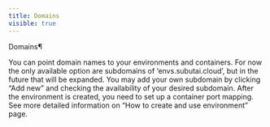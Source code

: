 ```yaml
---
title: Domains
visible: true
---
```


Domains¶

You can point domain names to your environments and containers. For now the only available option are subdomains of ‘envs.subutai.cloud’, but in the future that will be expanded. You may add your own subdomain by clicking “Add new” and checking the availability of your desired subdomain. After the environment is created, you need to set up a container port mapping. See more detailed information on “How to create and use environment” page.
